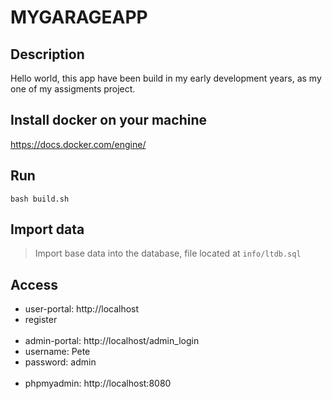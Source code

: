# MYGARAGEAPP 

## Description
Hello world, this app have been build in my early development years, as my one of my assigments project.

## Install docker on your machine
https://docs.docker.com/engine/

## Run
`bash build.sh`

## Import data
> Import base data into the database, file located at `info/ltdb.sql`

## Access

- user-portal: http://localhost
- register
\
&nbsp;
- admin-portal: http://localhost/admin_login
- username: Pete
- password: admin
\
&nbsp;
- phpmyadmin: http://localhost:8080